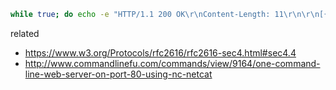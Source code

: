 
```sh
while true; do echo -e "HTTP/1.1 200 OK\r\nContent-Length: 11\r\n\r\n[{\"id\":42}]" | nc -l 9080; done
```

related

* https://www.w3.org/Protocols/rfc2616/rfc2616-sec4.html#sec4.4
* http://www.commandlinefu.com/commands/view/9164/one-command-line-web-server-on-port-80-using-nc-netcat
